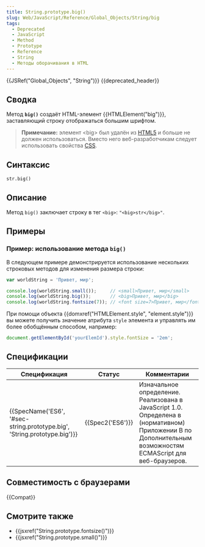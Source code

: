 ```yaml
---
title: String.prototype.big()
slug: Web/JavaScript/Reference/Global_Objects/String/big
tags:
  - Deprecated
  - JavaScript
  - Method
  - Prototype
  - Reference
  - String
  - Методы оборачивания в HTML
---
```

{{JSRef("Global_Objects", "String")}} {{deprecated_header}}

## Сводка

Метод **`big()`** создаёт HTML-элемент {{HTMLElement("big")}}, заставляющий строку отображаться большим шрифтом.

> **Примечание:** элемент \<big> был удалён из [HTML5](/ru/docs/Web/Guide/HTML/HTML5) и больше не должен использоваться. Вместо него веб-разработчикам следует использовать свойства [CSS](/ru/docs/Web/CSS).

## Синтаксис

```
str.big()
```

## Описание

Метод `big()` заключает строку в тег `<big>`: `"<big>str</big>"`.

## Примеры

### Пример: использование метода `big()`

В следующем примере демонстрируется использование нескольких строковых методов для изменения размера строки:

```js
var worldString = 'Привет, мир';

console.log(worldString.small());     // <small>Привет, мир</small>
console.log(worldString.big());       // <big>Привет, мир</big>
console.log(worldString.fontsize(7)); // <font size=7>Привет, мир</font>
```

При помощи объекта {{domxref("HTMLElement.style", "element.style")}} вы можете получить значение атрибута `style` элемента и управлять им более обобщённым способом, например:

```js
document.getElementById('yourElemId').style.fontSize = '2em';
```

## Спецификации

| Спецификация                                                                                     | Статус               | Комментарии                                                                                                                                                 |
| ------------------------------------------------------------------------------------------------ | -------------------- | ----------------------------------------------------------------------------------------------------------------------------------------------------------- |
| {{SpecName('ES6', '#sec-string.prototype.big', 'String.prototype.big')}} | {{Spec2('ES6')}} | Изначальное определение. Реализована в JavaScript 1.0. Определена в (нормативном) Приложении B по Дополнительным возможностям ECMAScript для веб-браузеров. |

## Совместимость с браузерами

{{Compat}}

## Смотрите также

- {{jsxref("String.prototype.fontsize()")}}
- {{jsxref("String.prototype.small()")}}
